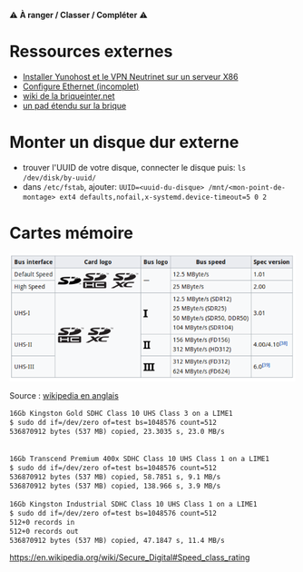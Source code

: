 <!-- TITLE: Divers -->
<!-- SUBTITLE: Divers ressouces sur le cube -->

:warning: **À ranger / Classer / Compléter** :warning:
# Ressources externes

* [Installer Yunohost et le VPN Neutrinet sur un serveur X86](cube/install-x-86)
* [Configure Ethernet (incomplet)](https://wiki.labriqueinter.net/doku.php?id=howto:parametrer_une_brique_avec_un_connecteur_usb-ethernet_au_lieu_d_un_connecteur_usb-wifi)
* [wiki de la briqueinter.net](https://wiki.labriqueinter.net/doku.php)
* [un pad étendu sur la brique](https://pad.lqdn.fr/p/brique-formation)


# Monter un disque dur externe

- trouver l'UUID de votre disque, connecter le disque puis: `ls /dev/disk/by-uuid/` 
- dans `/etc/fstab`, ajouter: `UUID=<uuid-du-disque> /mnt/<mon-point-de-montage> ext4 defaults,nofail,x-systemd.device-timeout=5 0 2`


# Cartes mémoire

![Microsdspeedtable](/uploads/cube/microsdspeedtable.png "Microsdspeedtable")

Source : [wikipedia en anglais](https://en.wikipedia.org/wiki/Secure_Digital)


```
16Gb Kingston Gold SDHC Class 10 UHS Class 3 on a LIME1
$ sudo dd if=/dev/zero of=test bs=1048576 count=512
536870912 bytes (537 MB) copied, 23.3035 s, 23.0 MB/s


16Gb Transcend Premium 400x SDHC Class 10 UHS Class 1 on a LIME1
$ sudo dd if=/dev/zero of=test bs=1048576 count=512
536870912 bytes (537 MB) copied, 58.7851 s, 9.1 MB/s
536870912 bytes (537 MB) copied, 138.966 s, 3.9 MB/s

16Gb Kingston Industrial SDHC Class 10 UHS Class 1 on a LIME1
$ sudo dd if=/dev/zero of=test bs=1048576 count=512
512+0 records in
512+0 records out
536870912 bytes (537 MB) copied, 47.1847 s, 11.4 MB/s
```

https://en.wikipedia.org/wiki/Secure_Digital#Speed_class_rating